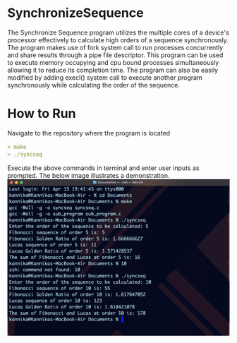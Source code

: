# SynchronizeSequence
The Synchronize Sequence program utilizes the multiple cores of a device's processor effectively to calculate high orders of a sequence synchronously. The program makes use of fork system call to run processes concurrently and share results through a pipe file descriptor. This program can be used to execute memory occupying and cpu bound processes simultaneously allowing it to reduce its completion time. The program can also be easily modified by adding execl() system call to execute another program synchronously while calculating the order of the sequence. 

# How to Run
Navigate to the repository where the program is located
```md
> make
> ./syncseq
```
Execute the above commands in terminal and enter user inputs as prompted. The below image illustrates a demonstration. <br />
![Quote](https://github.com/kannikakabilar/SynchronizeSequence/blob/main/Screen%20Shot%202022-04-15%20at%207.46.52%20PM.png)
